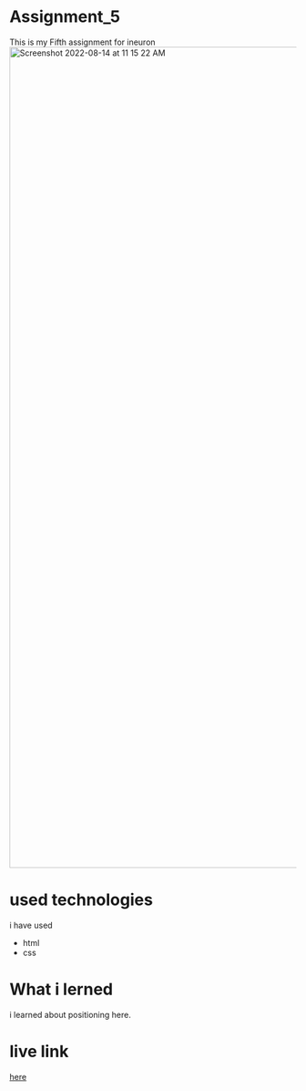 # Assignment_5
This is my Fifth assignment for ineuron 
<img width="1440" alt="Screenshot 2022-08-14 at 11 15 22 AM" src="https://user-images.githubusercontent.com/84630436/184524243-dcbba919-7954-4263-a5a5-521bb7b5cc07.png">

# used technologies 
i have used 
- html
- css
# What i lerned 
i learned about positioning here. 
# live link 
[here](https://celebrated-bunny-2348d8.netlify.app/)
